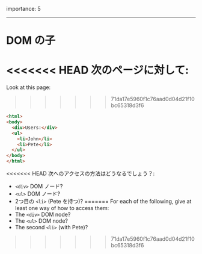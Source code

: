 importance: 5

---

# DOM の子

<<<<<<< HEAD
次のページに対して:
=======
Look at this page:
>>>>>>> 71da17e5960f1c76aad0d04d21f10bc65318d3f6

```html
<html>
<body>
  <div>Users:</div>
  <ul>
    <li>John</li>
    <li>Pete</li>
  </ul>
</body>
</html>
```

<<<<<<< HEAD
次へのアクセスの方法はどうなるでしょう？:
- `<div>` DOM ノード?
- `<ul>` DOM ノード?
- 2つ目の `<li>` (Pete を持つ)?
=======
For each of the following, give at least one way of how to access them:
- The `<div>` DOM node?
- The `<ul>` DOM node?
- The second `<li>` (with Pete)?
>>>>>>> 71da17e5960f1c76aad0d04d21f10bc65318d3f6
